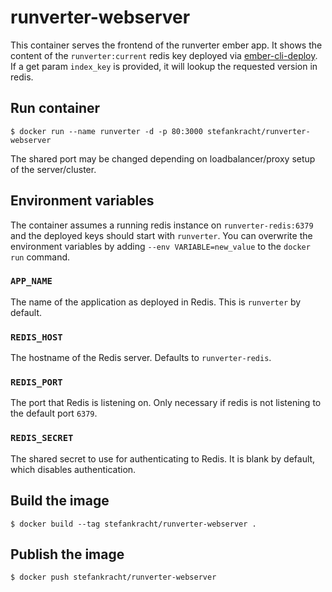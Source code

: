 # runverter-webserver

This container serves the frontend of the runverter ember app. It shows the content of the ```runverter:current``` redis key deployed via [ember-cli-deploy](https://github.com/ember-cli/ember-cli-deploy). If a get param ```index_key``` is provided, it will lookup the requested version in redis.

## Run container

```shell
$ docker run --name runverter -d -p 80:3000 stefankracht/runverter-webserver
```

The shared port may be changed depending on loadbalancer/proxy setup of the server/cluster.

## Environment variables

The container assumes a running redis instance on ```runverter-redis:6379``` and the deployed keys should start with ```runverter```. You can overwrite the environment variables by adding ```--env VARIABLE=new_value``` to the ```docker run``` command.

### `APP_NAME`

The name of the application as deployed in Redis. This is ```runverter``` by default.

### `REDIS_HOST`

The hostname of the Redis server. Defaults to ```runverter-redis```.

### `REDIS_PORT`

The port that Redis is listening on. Only necessary if redis is not listening to the default port ```6379```.

### `REDIS_SECRET`

The shared secret to use for authenticating to Redis. It is blank by default,
which disables authentication.

## Build the image 

```shell
$ docker build --tag stefankracht/runverter-webserver .
```

## Publish the image

```shell
$ docker push stefankracht/runverter-webserver
```
